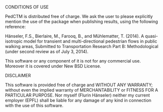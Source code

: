 CONDITIONS OF USE

PedCTM is distributed free of charge. We ask the user to please explicitly mention the use of the package when publishing results, using the following reference:

Hänseler, F.S., Bierlaire, M., Farooq, B., and Mühlematter, T. (2014). A quasi-isotropic model for transient and multi-directional pedestrian flows in public walking areas, Submitted to Transportation Research Part B: Methodological (under second review as of July 3, 2014).

This software or any component of it is not for any commercial use. Moreover it is covered under New BSD License.

DISCLAIMER

This software is provided free of charge and WITHOUT ANY WARRANTY; without even the implied warranty of MERCHANTABILITY or FITNESS FOR A PARTICULAR PURPOSE. Nor myself (Flurin Hänseler) neither my current employer (EPFL) shall be liable for any damage of any kind in connection with the use of this software.